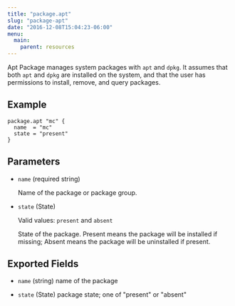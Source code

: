 ```yaml
---
title: "package.apt"
slug: "package-apt"
date: "2016-12-08T15:04:23-06:00"
menu:
  main:
    parent: resources
---
```



Apt Package manages system packages with `apt` and `dpkg`. It assumes that
both `apt` and `dpkg` are installed on the system, and that the user has
permissions to install, remove, and query packages.


## Example

```hcl
package.apt "mc" {
  name  = "mc"
  state = "present"
}

```


## Parameters

- `name` (required string)

  Name of the package or package group.


- `state` (State)


	Valid values: `present` and `absent`

  State of the package. Present means the package will be installed if
missing; Absent means the package will be uninstalled if present.



## Exported Fields
- `name` (string)
  name of the package
 
- `state` (State)
  package state; one of "present" or "absent"
  

